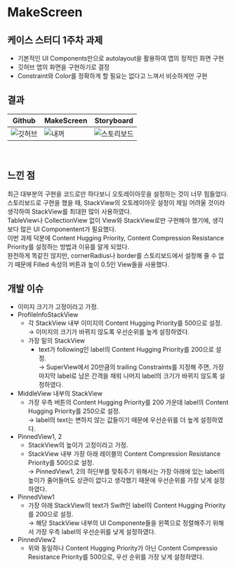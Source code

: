 # MakeScreen
## 케이스 스터디 1주차 과제
- 기본적인 UI Components만으로 autolayout을 활용하여 앱의 정적인 화면 구현
- 깃허브 앱의 화면을 구현하기로 결정
- Constraint와 Color를 정확하게 할 필요는 없다고 느껴서 비슷하게만 구현

## 결과

|Github|MakeScreen|Storyboard|
|---|---|---|
|![깃허브](https://user-images.githubusercontent.com/75382687/176746589-b5df5fa5-d9eb-4d85-9950-c03495867657.PNG)|![내꺼](https://user-images.githubusercontent.com/75382687/176750863-c3a0dae4-3327-4d2a-b69a-a7b41dd5ab87.PNG)|![스토리보드](https://user-images.githubusercontent.com/75382687/176746820-211a8183-c93e-4175-8637-d70ebc22556c.png)|

<br>

## 느낀 점
최근 대부분의 구현을 코드로만 하다보니 오토레이아웃을 설정하는 것이 너무 힘들었다.   
스토리보드로 구현을 했을 때, StackView의 오토레이아웃 설정이 제일 어려울 것이라 생각하여 StackView를 최대한 많이 사용하였다.   
TableView나 CollectionView 없이 View와 StackView로만 구현해야 했기에, 생각보다 많은 UI Componentent가 필요했다.      
이번 과제 덕분에 Content Hugging Priority, Content Compression Resistance Priority를 설정하는 방법과 이유를 알게 되었다.      
완전하게 똑같진 않지만, cornerRadius나 border를 스토리보드에서 설정해 줄 수 없기 때문에 Filled 속성의 버튼과 높이 0.5인 View들을 사용했다.   

## 개발 이슈
- 이미지 크기가 고정이라고 가정.
- ProfileInfoStackView
    - 각 StackView 내부 이미지의 Content Hugging Priority를 500으로 설정.   
    → 이미지의 크기가 바뀌지 않도록 우선순위를 높게 설정하였다.
    - 가장 밑의 StackView
        - text가 following인 label의 Content Hugging Priority를 200으로 설정.  
        → SuperView에서 20만큼의 trailing Constraints를 지정해 주면, 가장 마지막 label로 남은 간격을 채워 나머지 label의 크기가 바뀌지 않도록 설정하였다.
- MiddleView 내부의 StackView
    - 가장 우측 버튼의 Content Hugging Priority를 200
    가운데 label의 Content Hugging Priority를 250으로 설정.   
    → label의 text는 변하지 않는 값들이기 때문에 우선순위를 더 높게 설정하였다.
- PinnedView1, 2
    - StackView의 높이가 고정이라고 가정.
    - StackView 내부 가장 아래 레이블의 Content Compression Resistance Priority를 500으로 설정.  
    → PinnedView1, 2의 하단부를 맞춰주기 위해서는 가장 아래에 있는 label의 높이가 줄어들어도 상관이 없다고 생각했기 때문에 우선순위를 가장 낮게 설정하였다.
- PinnedView1
    - 가장 아래 StackView의 text가 Swift인 label의 Content Hugging Priority를 200으로 설정.  
    → 해당 StackView 내부의 UI Componente들을 왼쪽으로 정렬해주기 위해서 가장 우측 label의 우선순위를 낮게 설정하였다.
- PinnedView2
    - 위와 동일하나 Content Hugging Priority가 아닌 Content Compressio Resistance Priority를 500으로, 우선 순위를 가장 낮게 설정하였다.
